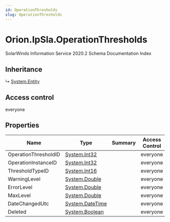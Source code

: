 ```yaml
---
id: OperationThresholds
slug: OperationThresholds
---
```


# Orion.IpSla.OperationThresholds

SolarWinds Information Service 2020.2 Schema Documentation Index

## Inheritance

↳ [System.Entity](./../System/Entity)

## Access control

everyone

## Properties

| Name | Type | Summary | Access Control |
| ------ | ------ | ------ | ------ |
| OperationThresholdID | [System.Int32](https://docs.microsoft.com/en-us/dotnet/api/system.int32) |  | everyone |
| OperationInstanceID | [System.Int32](https://docs.microsoft.com/en-us/dotnet/api/system.int32) |  | everyone |
| ThresholdTypeID | [System.Int16](https://docs.microsoft.com/en-us/dotnet/api/system.int16) |  | everyone |
| WarningLevel | [System.Double](https://docs.microsoft.com/en-us/dotnet/api/system.double) |  | everyone |
| ErrorLevel | [System.Double](https://docs.microsoft.com/en-us/dotnet/api/system.double) |  | everyone |
| MaxLevel | [System.Double](https://docs.microsoft.com/en-us/dotnet/api/system.double) |  | everyone |
| DateChangedUtc | [System.DateTime](https://docs.microsoft.com/en-us/dotnet/api/system.datetime) |  | everyone |
| Deleted | [System.Boolean](https://docs.microsoft.com/en-us/dotnet/api/system.boolean) |  | everyone |

